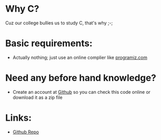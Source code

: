 # Why C?
Cuz our college bullies us to study C, that's why ;-;

# Basic requirements:
- Actually nothing; just use an online complier like [programiz.com](https://www.programiz.com/c-programming/online-compiler/)

# Need any before hand knowledge?
- Create an account at [Github](https://github.com) so you can check this code online or download it as a zip file

# Links:
- [Github Repo](https://github.com/NotWrench/programming-using-c)
